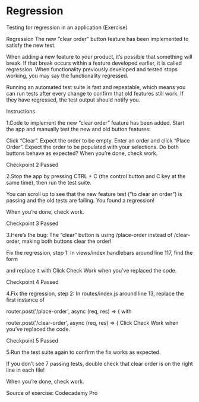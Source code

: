 # Regression
Testing for regression in an application (Exercise)

Regression
The new “clear order” button feature has been implemented to satisfy the new test.

When adding a new feature to your product, it’s possible that something will break. If that break occurs within a feature developed earlier, it is called regression. When functionality previously developed and tested stops working, you may say the functionality regressed.

Running an automated test suite is fast and repeatable, which means you can run tests after every change to confirm that old features still work. If they have regressed, the test output should notify you.

Instructions

1.Code to implement the new “clear order” feature has been added. Start the app and manually test the new and old button features:

Click “Clear”. Expect the order to be empty.
Enter an order and click “Place Order”. Expect the order to be populated with your selections. Do both buttons behave as expected?
When you’re done, check work.

Checkpoint 2 Passed


2.Stop the app by pressing CTRL + C (the control button and C key at the same time), then run the test suite.

You can scroll up to see that the new feature test (“to clear an order”) is passing and the old tests are failing. You found a regression!

When you’re done, check work.

Checkpoint 3 Passed


3.Here’s the bug: The “clear” button is using /place-order instead of /clear-order, making both buttons clear the order!

Fix the regression, step 1: In views/index.handlebars around line 117, find the form

<form action="/place-order" method="post">
and replace it with

<form action="/clear-order" method="post">
Click Check Work when you’ve replaced the code.

Checkpoint 4 Passed

4.Fix the regression, step 2: In routes/index.js around line 13, replace the first instance of

router.post('/place-order', async (req, res) => {
with

router.post('/clear-order', async (req, res) => {
Click Check Work when you’ve replaced the code.

Checkpoint 5 Passed

5.Run the test suite again to confirm the fix works as expected.

If you don’t see 7 passing tests, double check that clear order is on the right line in each file!

When you’re done, check work.

Source of exercise: Codecademy Pro
